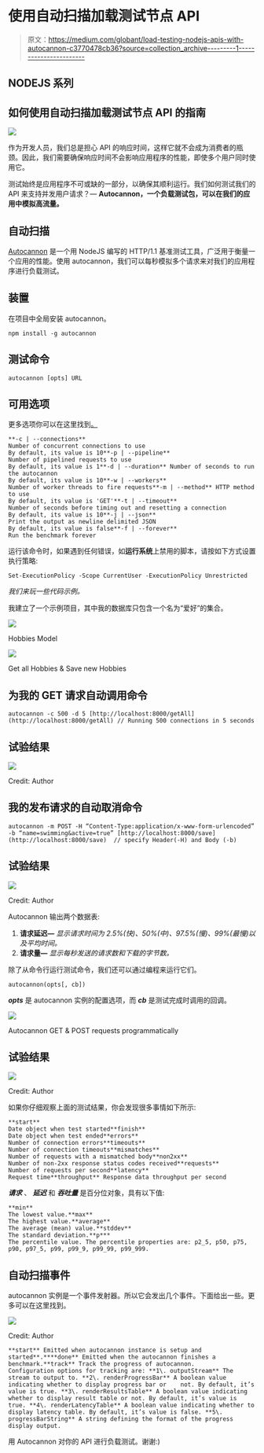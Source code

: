 # 使用自动扫描加载测试节点 API

> 原文：<https://medium.com/globant/load-testing-nodejs-apis-with-autocannon-c3770478cb36?source=collection_archive---------1----------------------->

## NODEJS 系列

## 如何使用自动扫描加载测试节点 API 的指南

![](img/cf1a39a0c85d7947213913928e9619f7.png)

作为开发人员，我们总是担心 API 的响应时间，这样它就不会成为消费者的瓶颈。因此，我们需要确保响应时间不会影响应用程序的性能，即使多个用户同时使用它。

测试始终是应用程序不可或缺的一部分，以确保其顺利运行。我们如何测试我们的 API 来支持并发用户请求？— **Autocannon，一个负载测试包，可以在我们的应用中模拟高流量。**

## 自动扫描

[Autocannon](https://www.npmjs.com/package/autocannon) 是一个用 NodeJS 编写的 HTTP/1.1 基准测试工具，广泛用于衡量一个应用的性能。使用 autocannon，我们可以每秒模拟多个请求来对我们的应用程序进行负载测试。

## 装置

在项目中全局安装 autocannon。

```
npm install -g autocannon
```

## 测试命令

```
autocannon [opts] URL
```

## **可用选项**

更多选项你可以在这里找到[。](https://www.npmjs.com/package/autocannon)

```
**-c | --connections**
Number of concurrent connections to use
By default, its value is 10**-p | --pipeline**
Number of pipelined requests to use
By default, its value is 1**-d | --duration** Number of seconds to run the autocannon
By default, its value is 10**-w | --workers**
Number of worker threads to fire requests**-m | --method** HTTP method to use
By default, its value is 'GET'**-t | --timeout**
Number of seconds before timing out and resetting a connection
By default, its value is 10**-j | --json**
Print the output as newline delimited JSON
By default, its value is false**-f | --forever**
Run the benchmark forever
```

运行该命令时，如果遇到任何错误，如**运行系统**上禁用的脚本，请按如下方式设置执行策略:

```
Set-ExecutionPolicy -Scope CurrentUser -ExecutionPolicy Unrestricted
```

*我们来玩一些代码示例。*

我建立了一个示例项目，其中我的数据库只包含一个名为“爱好”的集合。

![](img/2fb520db5767fea24ce10adf3a9a6d02.png)

Hobbies Model

![](img/582159f7ab40de96a8b97735400980ab.png)

Get all Hobbies & Save new Hobbies

## 为我的 GET 请求自动调用命令

```
autocannon -c 500 -d 5 [http://localhost:8000/getAll](http://localhost:8000/getAll) // Running 500 connections in 5 seconds
```

## 试验结果

![](img/8967e0f1955ce704c64edf987785ed9b.png)

Credit: Author

## 我的发布请求的自动取消命令

```
autocannon -m POST -H “Content-Type:application/x-www-form-urlencoded” -b “name=swimming&active=true” [http://localhost:8000/save](http://localhost:8000/save)  // specify Header(-H) and Body (-b)
```

## 试验结果

![](img/d90991bf955641bd1302e1dcb256e1e0.png)

Credit: Author

Autocannon 输出两个数据表:

1.  **请求延迟—** *显示请求时间为 2.5%(快)、50%(中)、97.5%(慢)、99%(最慢)以及平均时间。*
2.  **请求量—** *显示每秒发送的请求数和下载的字节数。*

除了从命令行运行测试命令，我们还可以通过编程来运行它们。

```
autocannon(opts[, cb])
```

***opts*** 是 autocannon 实例的配置选项，而 ***cb*** 是测试完成时调用的回调。

![](img/ef02866072c4bcb5132e69c89ba52c06.png)

Autocannon GET & POST requests programmatically

## 试验结果

![](img/0fa40b67f26b331790fd6037234b9c99.png)

Credit: Author

如果你仔细观察上面的测试结果，你会发现很多事情如下所示:

```
**start**
Date object when test started**finish**
Date object when test ended**errors**
Number of connection errors**timeouts**
Number of connection timeouts**mismatches**
Number of requests with a mismatched body**non2xx**
Number of non-2xx response status codes received**requests**
Number of requests per second**latency**
Request time**throughput** Response data throughput per second
```

***请求*** 、 ***延迟*** 和 ***吞吐量*** 是百分位对象，具有以下值:

```
**min**
The lowest value.**max**
The highest value.**average**
The average (mean) value.**stddev**
The standard deviation.**p***
The percentile value. The percentile properties are: p2_5, p50, p75, p90, p97_5, p99, p99_9, p99_99, p99_999.
```

## 自动扫描事件

autocannon 实例是一个事件发射器。所以它会发出几个事件。下面给出一些。更多可以在这里找到。

![](img/e6fef64033692ce3cd06e7812d6c6b44.png)

Credit: Author

```
**start** Emitted when autocannon instance is setup and started**.****done** Emitted when the autocannon finishes a benchmark.**track** Track the progress of autocannon. 
Configuration options for tracking are: **1\. outputStream** The stream to output to. **2\. renderProgressBar** A boolean value indicating whether to display progress bar or    not. By default, it’s value is true. **3\. renderResultsTable** A boolean value indicating whether to display result table or not. By default, it’s value is true. **4\. renderLatencyTable** A boolean value indicating whether to display latency table. By default, it’s value is false. **5\. progressBarString** A string defining the format of the progress display output.
```

用 Autocannon 对你的 API 进行负载测试。谢谢:)